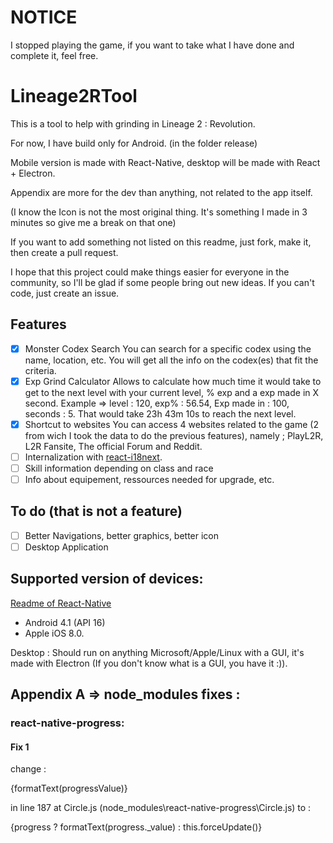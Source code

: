 # NOTICE
I stopped playing the game, if you want to take what I have done and complete it, feel free.

# Lineage2RTool
This is a tool to help with grinding in Lineage 2 : Revolution.

For now, I have build only for Android. (in the folder release)

Mobile version is made with React-Native, desktop will be made with React + Electron.

Appendix are more for the dev than anything, not related to the app itself.

(I know the Icon is not the most original thing. It's something I made in 3 minutes so give me a break on that one)

If you want to add something not listed on this readme, just fork, make it, then create a pull request.

I hope that this project could make things easier for everyone in the community, so I'll be glad if some people bring out new ideas. If you can't code, just create an issue.

## Features
- [X] Monster Codex Search
  You can search for a specific codex using the name, location, etc. You will get all the info on the codex(es) that fit the criteria.
- [X] Exp Grind Calculator
  Allows to calculate how much time it would take to get to the next level with your current level, % exp and a exp made in X second.
  Example => level : 120, exp% : 56.54, Exp made in : 100, seconds : 5. That would take 23h 43m 10s to reach the next level.
- [X] Shortcut to websites
  You can access 4 websites related to the game (2 from wich I took the data to do the previous features), namely ; PlayL2R, L2R Fansite, The official Forum and Reddit.
- [ ] Internalization with [react-i18next](https://react.i18next.com/).
- [ ] Skill information depending on class and race
- [ ] Info about equipement, ressources needed for upgrade, etc.

## To do (that is not a feature)
- [ ] Better Navigations, better graphics, better icon
- [ ] Desktop Application

## Supported version of devices:
[Readme of React-Native](https://github.com/facebook/react-native)
- Android 4.1 (API 16)
- Apple iOS 8.0.

Desktop :
Should run on anything Microsoft/Apple/Linux with a GUI, it's made with Electron (If you don't know what is a GUI, you have it :)).


## Appendix A => node_modules fixes :
### react-native-progress:
#### Fix 1
change :

{formatText(progressValue)}

in line 187 at Circle.js (node_modules\react-native-progress\Circle.js) to :

{progress ? formatText(progress._value) : this.forceUpdate()}
